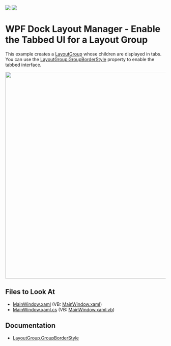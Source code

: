 <!-- default badges list -->
[![](https://img.shields.io/badge/Open_in_DevExpress_Support_Center-FF7200?style=flat-square&logo=DevExpress&logoColor=white)](https://supportcenter.devexpress.com/ticket/details/E2109)
[![](https://img.shields.io/badge/📖_How_to_use_DevExpress_Examples-e9f6fc?style=flat-square)](https://docs.devexpress.com/GeneralInformation/403183)
<!-- default badges end -->

# WPF Dock Layout Manager - Enable the Tabbed UI for a Layout Group

This example creates a [LayoutGroup](https://docs.devexpress.com/WPF/DevExpress.Xpf.Docking.LayoutGroup) whose children are displayed in tabs. You can use the [LayoutGroup.GroupBorderStyle](https://docs.devexpress.com/WPF/DevExpress.Xpf.Docking.LayoutGroup.GroupBorderStyle) property to enable the tabbed interface.

<img src="https://user-images.githubusercontent.com/12169834/175353935-d9b9727c-ee0e-41dd-ad83-eb343d15beee.png" width=650px/>

<!-- default file list -->
## Files to Look At

* [MainWindow.xaml](./CS/Docking_Layout_TabGroups/MainWindow.xaml) (VB: [MainWindow.xaml](./VB/Docking_Layout_TabGroups/MainWindow.xaml))
* [MainWindow.xaml.cs](./CS/Docking_Layout_TabGroups/MainWindow.xaml.cs) (VB: [MainWindow.xaml.vb](./VB/Docking_Layout_TabGroups/MainWindow.xaml.vb))
<!-- default file list end -->

## Documentation

- [LayoutGroup.GroupBorderStyle](https://docs.devexpress.com/WPF/DevExpress.Xpf.Docking.LayoutGroup.GroupBorderStyle)
